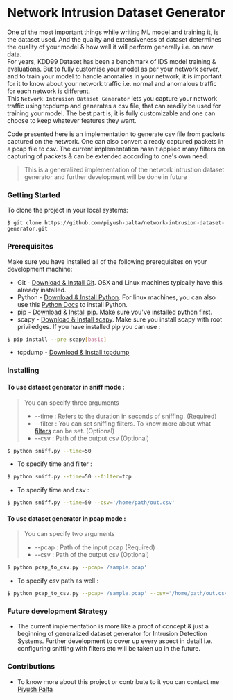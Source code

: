 # Network Intrusion Dataset Generator
One of the most important things while writing ML model and training it, is the dataset used. And the quality and extensiveness of dataset determines the quality of your model & how well it will perform generally i.e. on new data. <br>
For years, KDD99 Dataset has been a benchmark of IDS model training & evaluations. But to fully customise your model as per your network server, and to train your model to handle anomalies in your network, it is important for it to know about your network traffic i.e. normal and anomalous traffic for each network is different.<br>
This `Network Intrusion Dataset Generator` lets you capture your network traffic using tcpdump and generates a csv file, that can readily be used for training your model. The best part is, it is fully customizable and one can choose to keep whatever features they want.

Code presented here is an implementation to generate csv file from packets captured on the network. One can also convert already captured packets in a pcap file to csv. The current implementation hasn't applied many filters on capturing of packets & can be extended according to one's own need. <br>
> This is a generalized implementation of the network intrustion dataset generator and further development will be done in future

### Getting Started
To clone the project in your local systems: 
```console
$ git clone https://github.com/piyush-palta/network-intrusion-dataset-generator.git
```

### Prerequisites
Make sure you have installed all of the following prerequisites on your development machine:
* Git - [Download & Install Git](https://git-scm.com/downloads). OSX and Linux machines typically have this already installed.
* Python - [Download & Install Python](https://www.python.org/downloads/). For linux machines, you can also use this [Python Docs](https://docs.python-guide.org/starting/install3/linux/) to install Python.
* pip - [Download & Install pip](https://pip.pypa.io/en/stable/installing/). Make sure you've installed python first.
* scapy - [Download & Install scapy](https://scapy.readthedocs.io/en/latest/installation.html). Make sure you install scapy with root priviledges. If you have installed pip you can use :
```bash
$ pip install --pre scapy[basic]
```
* tcpdump - [Download & Install tcpdump](https://scapy.readthedocs.io/en/latest/installation.html#platform-specific-instructions) 

### Installing

#### To use dataset generator in sniff mode :
> You can specify three arguments 
> * --time : Refers to the duration in seconds of sniffing. (Required)
> * --filter : You can set sniffing filters. To know more about what [filters](https://scapy.readthedocs.io/en/latest/usage.html) can be set. (Optional)
> * --csv : Path of the output csv (Optional)

```bash
$ python sniff.py --time=50
```
* To specify time and filter :

```bash
$ python sniff.py --time=50 --filter=tcp 
```

* To specify time and csv :

```bash
$ python sniff.py --time=50 --csv='/home/path/out.csv' 
```

#### To use dataset generator in pcap mode :
> You can specify two arguments 
> * --pcap : Path of the input pcap (Required)
> * --csv : Path of the output csv (Optional)

```bash
$ python pcap_to_csv.py --pcap='/sample.pcap'
```
* To specify csv path as well :

```bash
$ python pcap_to_csv.py --pcap='/sample.pcap' --csv='/home/path/out.csv' 
```

### Future development Strategy
* The current implementation is more like a proof of concept & just a beginning of generalized dataset generator for Intrusion Detection Systems. Further development to cover up every aspect in detail i.e. configuring sniffing with filters etc will be taken up in the future.


### Contributions
* To know more about this project or contribute to it you can contact me [Piyush Palta](mailto:piyush.palta@outlook.com)

